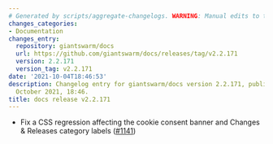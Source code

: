 ```yaml
---
# Generated by scripts/aggregate-changelogs. WARNING: Manual edits to this files will be overwritten.
changes_categories:
- Documentation
changes_entry:
  repository: giantswarm/docs
  url: https://github.com/giantswarm/docs/releases/tag/v2.2.171
  version: 2.2.171
  version_tag: v2.2.171
date: '2021-10-04T18:46:53'
description: Changelog entry for giantswarm/docs version 2.2.171, published on 04
  October 2021, 18:46.
title: docs release v2.2.171
---
```


- Fix a CSS regression affecting the cookie consent banner and Changes & Releases category labels ([#1141](https://github.com/giantswarm/docs/pull/1141))
